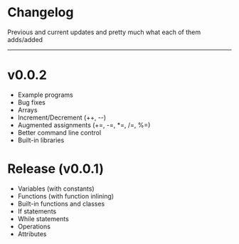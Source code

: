 # Changelog
 Previous and current updates and pretty much what each of them adds/added

---

# v0.0.2
- Example programs
- Bug fixes
- Arrays
- Increment/Decrement (++, --)
- Augmented assignments (+=, -=, *=, /=, %=)
- Better command line control
- Built-in libraries

# Release (v0.0.1)
- Variables (with constants)
- Functions (with function inlining)
- Built-in functions and classes
- If statements
- While statements
- Operations
- Attributes
